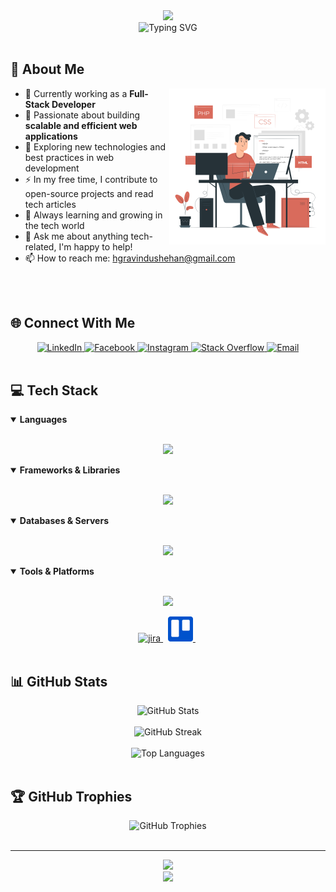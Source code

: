 <div align="center">
  <img src="https://capsule-render.vercel.app/api?type=waving&color=0:FF416C,100:FF4B2B&height=200&section=header&text=Ravindu%20Shehan&fontSize=55&fontColor=ffffff&fontAlignY=35&desc=Full-Stack%20Developer&descSize=25&descAlignY=55&animation=fadeIn" />
</div>

<div align="center">
  <img src="https://readme-typing-svg.herokuapp.com?font=Fira+Code&weight=500&size=25&pause=1000&color=FF416C&center=true&vCenter=true&random=false&width=435&lines=Web+Application+Expert;Open+Source+Contributor;Problem+Solver;Continuous+Learner" alt="Typing SVG" />
</div>

<br/>

## 💫 About Me

<img align="right" alt="Coding" width="250" src="./developer.svg"/>


- 💼 Currently working as a **Full-Stack Developer**
- 🔭 Passionate about building **scalable and efficient web applications**
- 📝 Exploring new technologies and best practices in web development
- ⚡ In my free time, I contribute to open-source projects and read tech articles
- 🌱 Always learning and growing in the tech world
- 💬 Ask me about anything tech-related, I'm happy to help!
- 📫 How to reach me: hgravindushehan@gmail.com

<br/>
<br/>

## 🌐 Connect With Me

<div align="center">
  <a href="https://www.linkedin.com/in/ravindu-shehan-9a87a5262/" target="_blank">
    <img src="https://raw.githubusercontent.com/rahuldkjain/github-profile-readme-generator/master/src/images/icons/Social/linked-in-alt.svg" alt="LinkedIn" height="30" width="40" />
  </a>
  <a href="https://web.facebook.com/ravindu.shehan.9849/" target="_blank">
    <img src="https://raw.githubusercontent.com/rahuldkjain/github-profile-readme-generator/master/src/images/icons/Social/facebook.svg" alt="Facebook" height="30" width="40" />
  </a>
  <a href="https://www.instagram.com/ravindu_shehan_rs" target="_blank">
    <img src="https://raw.githubusercontent.com/rahuldkjain/github-profile-readme-generator/master/src/images/icons/Social/instagram.svg" alt="Instagram" height="30" width="40" />
  </a>
  <a href="https://stackoverflow.com/users/23559862" target="_blank">
    <img src="https://raw.githubusercontent.com/rahuldkjain/github-profile-readme-generator/master/src/images/icons/Social/stack-overflow.svg" alt="Stack Overflow" height="30" width="40" />
  </a>
  <a href="mailto:hgravindushehan@gmail.com" target="_blank">
    <img src="https://cdn-icons-png.flaticon.com/512/5968/5968534.png" alt="Email" height="30" width="30" />
  </a>
</div>

<br/>

## 💻 Tech Stack

<details open>
  <summary><b>Languages</b></summary>
  <br/>
    <p align="center">
        <a href="https://skillicons.dev">
            <img src="https://skillicons.dev/icons?i=js,html,css,php,java,python" />
        </a>
    </p>
    
</details>

<details open>
  <summary><b>Frameworks & Libraries</b></summary>
  <br/>

  <p align="center">
        <a href="https://skillicons.dev">
            <img src="https://skillicons.dev/icons?i=laravel,react,next,tailwind,bootstrap,jquery,vite,wordpress,nodejs" />
        </a>
    </p>
</details>

<details open>
  <summary><b>Databases & Servers</b></summary>
  <br/>

  <p align="center">
        <a href="https://skillicons.dev">
            <img src="https://skillicons.dev/icons?i=mysql,mongodb,sqlite,redis,firebase," />
        </a>
    </p>
</details>

<details open>
  <summary><b>Tools & Platforms</b></summary>
  <br/>
  <div align="center">
    <p>
        <a href="https://skillicons.dev">
            <img src="https://skillicons.dev/icons?i=git,github,gitlab,docker,vercel,postman,figma" />
        </a>
    </p>
    <a href="#" title="Jira">
      <img src="https://www.vectorlogo.zone/logos/atlassian_jira/atlassian_jira-icon.svg" alt="jira" width="40" height="40"/>
    </a>&nbsp;
    <a href="#" title="Trello">
      <img src="https://raw.githubusercontent.com/devicons/devicon/master/icons/trello/trello-plain.svg" alt="trello" width="40" height="40"/>
    </a>&nbsp;
  </div>

</details>

<br/>

## 📊 GitHub Stats

<div align="center">
  <img src="https://github-readme-stats.vercel.app/api?username=RavinduShehan2001&theme=radical&hide_border=true&include_all_commits=true&count_private=true" alt="GitHub Stats" />
  <br/><br/>
  <img src="https://nirzak-streak-stats.vercel.app/?user=RavinduShehan2001&theme=radical&hide_border=true" alt="GitHub Streak" />
  <br/><br/>
  <img src="https://github-readme-stats.vercel.app/api/top-langs/?username=RavinduShehan2001&theme=radical&hide_border=true&include_all_commits=true&count_private=true&layout=compact" alt="Top Languages" />
</div>

<!-- <div align="center">
  <img src="https://github-readme-activity-graph.vercel.app/graph?username=RavinduShehan2001&radius=16&theme=github-dark&area=true&order=5&line=660000&title_color=ff0000&color=880000&point=ff0000&area_color=ff0000" height="300" alt="activity-graph graph"  />
</div> -->

<br/>

## 🏆 GitHub Trophies

<div align="center">
  <img src="https://github-profile-trophy.vercel.app/?username=RavinduShehan2001&theme=radical&no-frame=true&no-bg=false&margin-w=4" alt="GitHub Trophies" />
</div>

<br/>

---

<div align="center">
  <img src="https://visitor-badge.laobi.icu/badge?page_id=RavinduShehan2001.RavinduShehan2001&"  />
</div>

<div align="center">
  <img src="https://capsule-render.vercel.app/api?type=waving&color=0:FF416C,100:FF4B2B&height=120&section=footer" />
</div>